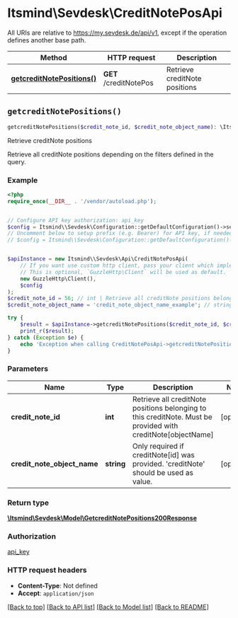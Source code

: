 # Itsmind\\Sevdesk\CreditNotePosApi

All URIs are relative to https://my.sevdesk.de/api/v1, except if the operation defines another base path.

| Method | HTTP request | Description |
| ------------- | ------------- | ------------- |
| [**getcreditNotePositions()**](CreditNotePosApi.md#getcreditNotePositions) | **GET** /creditNotePos | Retrieve creditNote positions |


## `getcreditNotePositions()`

```php
getcreditNotePositions($credit_note_id, $credit_note_object_name): \Itsmind\\Sevdesk\Model\GetcreditNotePositions200Response
```

Retrieve creditNote positions

Retrieve all creditNote positions depending on the filters defined in the query.

### Example

```php
<?php
require_once(__DIR__ . '/vendor/autoload.php');


// Configure API key authorization: api_key
$config = Itsmind\\Sevdesk\Configuration::getDefaultConfiguration()->setApiKey('Authorization', 'YOUR_API_KEY');
// Uncomment below to setup prefix (e.g. Bearer) for API key, if needed
// $config = Itsmind\\Sevdesk\Configuration::getDefaultConfiguration()->setApiKeyPrefix('Authorization', 'Bearer');


$apiInstance = new Itsmind\\Sevdesk\Api\CreditNotePosApi(
    // If you want use custom http client, pass your client which implements `GuzzleHttp\ClientInterface`.
    // This is optional, `GuzzleHttp\Client` will be used as default.
    new GuzzleHttp\Client(),
    $config
);
$credit_note_id = 56; // int | Retrieve all creditNote positions belonging to this creditNote. Must be provided with creditNote[objectName]
$credit_note_object_name = 'credit_note_object_name_example'; // string | Only required if creditNote[id] was provided. 'creditNote' should be used as value.

try {
    $result = $apiInstance->getcreditNotePositions($credit_note_id, $credit_note_object_name);
    print_r($result);
} catch (Exception $e) {
    echo 'Exception when calling CreditNotePosApi->getcreditNotePositions: ', $e->getMessage(), PHP_EOL;
}
```

### Parameters

| Name | Type | Description  | Notes |
| ------------- | ------------- | ------------- | ------------- |
| **credit_note_id** | **int**| Retrieve all creditNote positions belonging to this creditNote. Must be provided with creditNote[objectName] | [optional] |
| **credit_note_object_name** | **string**| Only required if creditNote[id] was provided. &#39;creditNote&#39; should be used as value. | [optional] |

### Return type

[**\Itsmind\\Sevdesk\Model\GetcreditNotePositions200Response**](../Model/GetcreditNotePositions200Response.md)

### Authorization

[api_key](../../README.md#api_key)

### HTTP request headers

- **Content-Type**: Not defined
- **Accept**: `application/json`

[[Back to top]](#) [[Back to API list]](../../README.md#endpoints)
[[Back to Model list]](../../README.md#models)
[[Back to README]](../../README.md)
